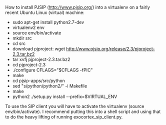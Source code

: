 How to install PJSIP (http://www.pjsip.org/) into a virtualenv on a fairly recent Ubuntu Linux (virtual) machine:

* sudo apt-get install python2.7-dev
* virtualenv2 env
* source env/bin/activate
* mkdir src
* cd src
* download pjproject: wget http://www.pjsip.org/release/2.3/pjproject-2.3.tar.bz2
* tar xvfj pjproject-2.3.tar.bz2
* cd pjproject-2.3
* ./configure CFLAGS="$CFLAGS -fPIC"
* make
* cd pjsip-apps/src/python
* sed "s/python/python2/" -i Makefile
* make
* python2 ./setup.py install --prefix=$VIRTUAL_ENV

To use the SIP client you will have to activate the virtualenv (source env/bin/activate).  I recommend putting this into a shell script and using that to do the heavy lifting of running exocortex_sip_client.py.

